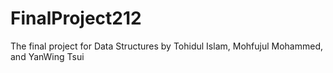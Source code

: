 # FinalProject212
The final project for Data Structures by Tohidul Islam, Mohfujul Mohammed, and YanWing Tsui
